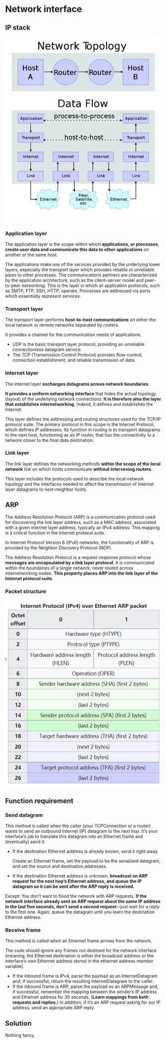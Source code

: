 # Network interface

## IP stack

![stack](./pic/ip_stack.png)

### Application layer

The application layer is the scope within which **applications, or processes**, **create user data and communicate this data to other applications** on another or the same host. 

The applications make use of the services provided by the underlying lower layers, especially the transport layer which provides reliable or unreliable pipes to other processes. The communications partners are characterized by the application architecture, such as the client–server model and peer-to-peer networking. This is the layer in which all application protocols, such as SMTP, FTP, SSH, HTTP, operate. Processes are addressed via ports which essentially represent services.

### Transport layer

The transport layer performs **host-to-host communications** on either the local network or remote networks separated by routers.

It provides a channel for the communication needs of applications. 

- UDP is the basic transport layer protocol, providing an unreliable connectionless datagram service. 
- The TCP (Transmission Control Protocol) provides flow-control, connection establishment, and reliable transmission of data.

### Internet layer

The internet layer **exchanges datagrams across network boundaries**. 

**It provides a uniform networking interface** that hides the actual topology (layout) of the underlying network connections. **It is therefore also the layer that establishes internetworking**. Indeed, it defines and establishes the Internet. 

This layer defines the addressing and routing structures used for the TCP/IP protocol suite. The primary protocol in this scope is the Internet Protocol, which defines IP addresses. Its function in routing is to transport datagrams to the next host, functioning as an IP router, that has the connectivity to a network closer to the final data destination.

### Link layer

The link layer defines the networking methods **within the scope of the local network** link on which hosts communicate **without intervening routers**. 

This layer includes the protocols used to describe the local network topology and the interfaces needed to affect the transmission of Internet layer datagrams to next-neighbor hosts.

## ARP

The Address Resolution Protocol (ARP) is a communication protocol used for discovering the link layer address, such as a MAC address, associated with a given internet layer address, typically an IPv4 address. This mapping is a critical function in the Internet protocol suite.

In Internet Protocol Version 6 (IPv6) networks, the functionality of ARP is provided by the Neighbor Discovery Protocol (NDP).

The Address Resolution Protocol is a request-response protocol whose **messages are encapsulated by a link layer protocol**. It is communicated within the boundaries of a single network, never routed across internetworking nodes. **This property places ARP into the link layer of the Internet protocol suite**.

### Packet structure

![packet](./pic/ARP_packet.png)

## Function requirement

### Send datagram

This method is called when the caller (your TCPConnection or a router) wants to send an outbound Internet (IP) datagram to the next hop. It’s your interface’s job to translate this datagram into an Ethernet frame and (eventually) send it.

- If the destination Ethernet address is already known, send it right away. 

  Create an Ethernet frame, set the payload to be the serialized datagram, and set the source and destination addresses.

- If the destination Ethernet address is unknown, **broadcast an ARP request for the next hop’s Ethernet address, and queue the IP datagram so it can be sent after the ARP reply is received.**

Except: You don’t want to flood the network with ARP requests. **If the network interface already sent an ARP request about the same IP address in the last five seconds, don’t send a second request**—just wait for a reply to the first one. Again, queue the datagram until you learn the destination Ethernet address.

### Receive frame

This method is called when an Ethernet frame arrives from the network. 

The code should ignore any frames not destined for the network interface (meaning, the Ethernet destination is either the broadcast address or the interface’s own Ethernet address stored in the ethernet address member variable). 

- If the inbound frame is IPv4, parse the payload as an InternetDatagram and, if successful, return the resulting InternetDatagram to the caller. 
- If the inbound frame is ARP, parse the payload as an ARPMessage and, if successful, remember the mapping between the sender’s IP address and Ethernet address for 30 seconds. (**Learn mappings from both requests and replies**.) In addition, if it’s an ARP request asking for our IP address, send an appropriate ARP reply.

## Solution

Nothing fancy.

